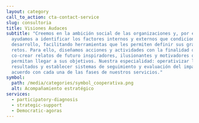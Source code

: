 ```yaml
---
layout: category
call_to_action: cta-contact-service
slug: consultoria
title: Visiones Audaces
subtitle: "Creemos en la ambición social de las organizaciones y, por ello, las
  ayudamos a identificar los factores internos y externos que condicionan su
  desarrollo, facilitando herramientas que les permiten definir sus grandes
  retos. Para ello, diseñamos acciones y actividades con la finalidad de
  co-crear relatos de futuro inspiradores, ilusionantes y motivadores que les
  permitan llegar a sus objetivos. Nuestra especialidad: operativizar los
  resultados y establecer sistemas de seguimiento y evaluación del impacto, de
  acuerdo con cada una de las fases de nuestros servicios."
symbol:
  path: /media/categories/symbol_cooperativa.png
  alt: Acompañamiento estratégico
services:
  - participatory-diagnosis
  - strategic-support
  - Democratic-agoras
---
```

